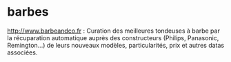 # barbes
http://www.barbeandco.fr : Curation des meilleures tondeuses à barbe par la récuparation automatique auprès des constructeurs (Philips, Panasonic, Remington...) de leurs nouveaux modèles, particularités, prix et autres datas associées.
